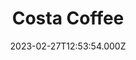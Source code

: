 ---
date: 2023-02-27T12:53:54.000Z
title: Costa Coffee
latitude: 52.03857870104306
longitude: 0.730118486106803
category: checkin
---